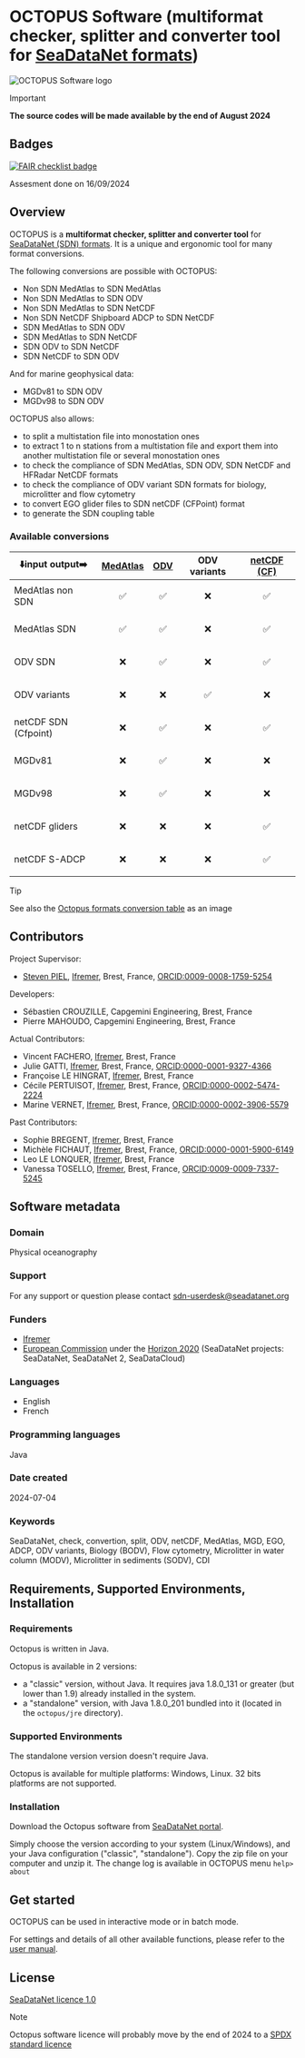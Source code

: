 # OCTOPUS Software (multiformat checker, splitter and converter tool for [SeaDataNet formats](https://archimer.ifremer.fr/doc/00454/56547/))

![OCTOPUS Software logo](https://www.seadatanet.org/var/storage/images/_aliases/fullsize/media/seadatanet2-media/illustrations_sdc_sdn2_sdn/octopus_logo_2/10256-1-eng-GB/Octopus_logo_2.png "OCTOPUS logo")

> [!IMPORTANT]
> **The source codes will be made available by the end of August 2024**

## Badges

[![FAIR checklist badge](https://fairsoftwarechecklist.net/badge.svg)](https://fairsoftwarechecklist.net/v0.2?f=21&a=32112&i=31101&r=021)

Assesment done on 16/09/2024

## Overview

OCTOPUS is a **multiformat checker, splitter and converter tool** for [SeaDataNet (SDN) formats](https://archimer.ifremer.fr/doc/00454/56547/). It is a unique and ergonomic tool for many format conversions.

The following conversions are possible with OCTOPUS:

- Non SDN MedAtlas to SDN MedAtlas
- Non SDN MedAtlas to SDN ODV
- Non SDN MedAtlas to SDN NetCDF
- Non SDN NetCDF Shipboard ADCP to SDN NetCDF
- SDN MedAtlas to SDN ODV
- SDN MedAtlas to SDN NetCDF
- SDN ODV to SDN NetCDF
- SDN NetCDF to SDN ODV

And for marine geophysical data:

- MGDv81 to SDN ODV
- MGDv98 to SDN ODV

OCTOPUS also allows:

- to split a multistation file into monostation ones
- to extract 1 to n stations from a multistation file and export them into another multistation file or several monostation ones
- to check the compliance of SDN MedAtlas, SDN ODV, SDN NetCDF and HFRadar NetCDF formats
- to check the compliance of ODV variant SDN formats for biology, microlitter and flow cytometry
- to convert EGO glider files to SDN netCDF (CFPoint) format
- to generate the SDN coupling table

### Available conversions

|⬇️input  output➡️ | [MedAtlas](http://en.data.ifremer.fr/All-about-data/Data-management/Formats/MedAtlas-Format) | [ODV](http://en.data.ifremer.fr/All-about-data/Data-management/Formats/ODV) | ODV variants | [netCDF (CF)](http://dx.doi.org/10.25607/OBP-408) |
|--------|---|---|---|-------------------------|
| MedAtlas non SDN |  <p align="center">✅</p> | <p align="center">✅</p> | <p align="center">❌</p> | <p align="center">✅</p> |
| MedAtlas SDN | <p align="center">✅</p> | <p align="center">✅</p> | <p align="center">❌</p> | <p align="center">✅</p> |
| ODV SDN | <p align="center">❌</p> | <p align="center">✅</p> | <p align="center">❌</p> | <p align="center">✅</p> |
| ODV variants | <p align="center">❌</p> | <p align="center">❌</p> | <p align="center">✅</p> | <p align="center">❌</p> |
| netCDF SDN (Cfpoint) | <p align="center">❌</p> | <p align="center">✅</p> | <p align="center">❌</p> | <p align="center">✅</p> |
| MGDv81 | <p align="center">❌</p> | <p align="center">✅</p> | <p align="center">❌</p> | <p align="center">❌</p> |
| MGDv98 | <p align="center">❌</p> | <p align="center">✅</p> | <p align="center">❌</p> | <p align="center">❌</p> |
| netCDF gliders | <p align="center">❌</p> | <p align="center">❌</p> | <p align="center">❌</p> | <p align="center">✅</p> |
| netCDF S-ADCP | <p align="center">❌</p> | <p align="center">❌</p> | <p align="center">❌</p> | <p align="center">✅</p> |

> [!TIP]
> See also the [Octopus formats conversion table](https://github.com/seadatanet/octopus/blob/main/figures/octopus_conversions_table_20240710.jpg) as an image

## Contributors

Project Supervisor:

- [Steven PIEL](https://github.com/spiel-ifremer), [Ifremer](https://edmo.seadatanet.org/report/486), Brest, France, [ORCID:0009-0008-1759-5254](https://orcid.org/0009-0008-1759-5254)

Developers:

- Sébastien CROUZILLE, Capgemini Engineering, Brest, France
- Pierre MAHOUDO, Capgemini Engineering, Brest, France

Actual Contributors:

- Vincent FACHERO, [Ifremer](https://edmo.seadatanet.org/report/486), Brest, France
- Julie GATTI, [Ifremer](https://edmo.seadatanet.org/report/486), Brest, France, [ORCID:0000-0001-9327-4366](https://orcid.org/0000-0001-9327-4366)
- Françoise LE HINGRAT, [Ifremer](https://edmo.seadatanet.org/report/486), Brest, France
- Cécile PERTUISOT, [Ifremer](https://edmo.seadatanet.org/report/486), Brest, France, [ORCID:0000-0002-5474-2224](https://orcid.org/0000-0002-5474-2224)
- Marine VERNET, [Ifremer](https://edmo.seadatanet.org/report/486), Brest, France, [ORCID:0000-0002-3906-5579](https://orcid.org/0000-0002-3906-5579)

Past Contributors:

- Sophie BREGENT, [Ifremer](https://edmo.seadatanet.org/report/486), Brest, France
- Michèle FICHAUT, [Ifremer](https://edmo.seadatanet.org/report/486), Brest, France, [ORCID:0000-0001-5900-6149](https://orcid.org/0000-0001-5900-6149)
- Leo LE LONQUER, [Ifremer](https://edmo.seadatanet.org/report/486), Brest, France
- Vanessa TOSELLO, [Ifremer](https://edmo.seadatanet.org/report/486), Brest, France, [ORCID:0009-0009-7337-5245](https://orcid.org/0009-0009-7337-5245)

## Software metadata

### Domain

Physical oceanography

### Support

For any support or question please contact [sdn-userdesk@seadatanet.org](mailto:sdn-userdesk@seadatanet.org)

### Funders

- [Ifremer](https://edmo.seadatanet.org/report/486)
- [European Commission](https://commission.europa.eu/index_en) under the [Horizon 2020](https://research-and-innovation.ec.europa.eu/funding/funding-opportunities/funding-programmes-and-open-calls/horizon-2020_en) (SeaDataNet projects: SeaDataNet, SeaDataNet 2, SeaDataCloud)

### Languages

- English
- French

### Programming languages

Java

### Date created

2024-07-04

### Keywords

SeaDataNet, check, convertion, split, ODV, netCDF, MedAtlas, MGD, EGO, ADCP, ODV variants, Biology (BODV), Flow cytometry, Microlitter in water column (MODV), Microlitter in sediments (SODV), CDI

## Requirements, Supported Environments, Installation

### Requirements

Octopus is written in Java.

Octopus is available in 2 versions:

- a "classic" version, without Java. It requires java 1.8.0_131 or greater (but lower than 1.9) already installed in the system.
- a "standalone" version, with Java 1.8.0_201 bundled into it (located in the `octopus/jre` directory).

### Supported Environments

The standalone version version doesn't require Java.

Octopus is available for multiple platforms: Windows, Linux. 32 bits platforms are not supported.

### Installation

Download the Octopus software from [SeaDataNet portal](https://www.seadatanet.org/Software/OCTOPUS/Download-Octopus-1.10.0).

Simply choose the version according to your system (Linux/Windows), and your Java configuration ("classic", "standalone").
Copy the zip file on your computer and unzip it. The change log is available in OCTOPUS menu `help> about`

## Get started

OCTOPUS can be used in interactive mode or in batch mode.

For settings and details of all other available functions, please refer to the [user manual](https://www.seadatanet.org/content/download/698/file/SDN_OCTOPUS_UserManual.pdf).

## License

[SeaDataNet licence 1.0](https://www.seadatanet.org/Data-Access/License/1.0)

> [!NOTE]
> Octopus software licence will probably move by the end of 2024 to a [SPDX standard licence](https://spdx.org/licenses/)
